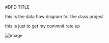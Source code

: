 #DFD TITLE

this is the data flow disgram for the class project


this is just to get my commnit rate up 


![image](https://cloud.githubusercontent.com/assets/21317692/18770671/18e5d4fc-80fe-11e6-9b17-0fa9c65e0492.png)

